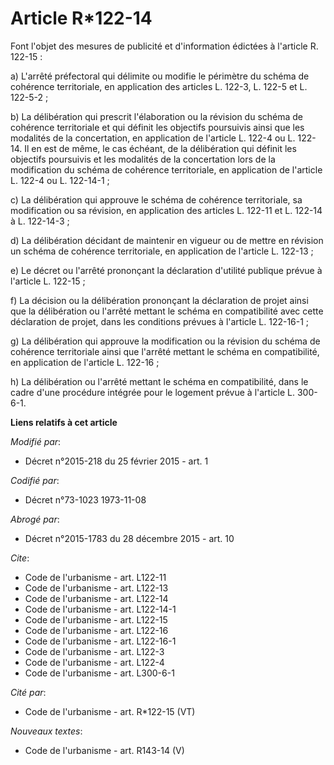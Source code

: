 # Article R*122-14

Font l'objet des mesures de publicité et d'information édictées à l'article R. 122-15 : 

a) L'arrêté préfectoral qui délimite ou modifie le périmètre du schéma de cohérence territoriale, en application des articles
L. 122-3, L. 122-5 et L. 122-5-2 ; 

b) La délibération qui prescrit l'élaboration ou la révision du schéma de cohérence territoriale et qui définit les objectifs
poursuivis ainsi que les modalités de la concertation, en application de l'article L. 122-4 ou L. 122-14. Il en est de même,
le cas échéant, de la délibération qui définit les objectifs poursuivis et les modalités de la concertation lors de la
modification du schéma de cohérence territoriale, en application de l'article L. 122-4 ou L. 122-14-1 ; 

c) La délibération qui approuve le schéma de cohérence territoriale, sa modification ou sa révision, en application des
articles L. 122-11 et L. 122-14 à L. 122-14-3 ; 

d) La délibération décidant de maintenir en vigueur ou de mettre en révision un schéma de cohérence territoriale, en
application de l'article L. 122-13 ; 

e) Le décret ou l'arrêté prononçant la déclaration d'utilité publique prévue à l'article L. 122-15 ; 

f) La décision ou la délibération prononçant la déclaration de projet ainsi que la délibération ou l'arrêté mettant le schéma
en compatibilité avec cette déclaration de projet, dans les conditions prévues à l'article L. 122-16-1 ; 

g) La délibération qui approuve la modification ou la révision du schéma de cohérence territoriale ainsi que l'arrêté mettant
le schéma en compatibilité, en application de l'article L. 122-16 ; 

h) La délibération ou l'arrêté mettant le schéma en compatibilité, dans le cadre d'une procédure intégrée pour le logement
prévue à l'article L. 300-6-1.

**Liens relatifs à cet article**

_Modifié par_:

  - Décret n°2015-218 du 25 février 2015 - art. 1

_Codifié par_:

  - Décret n°73-1023 1973-11-08

_Abrogé par_:

  - Décret n°2015-1783 du 28 décembre 2015 - art. 10

_Cite_:

  - Code de l'urbanisme - art. L122-11
  - Code de l'urbanisme - art. L122-13
  - Code de l'urbanisme - art. L122-14
  - Code de l'urbanisme - art. L122-14-1
  - Code de l'urbanisme - art. L122-15
  - Code de l'urbanisme - art. L122-16
  - Code de l'urbanisme - art. L122-16-1
  - Code de l'urbanisme - art. L122-3
  - Code de l'urbanisme - art. L122-4
  - Code de l'urbanisme - art. L300-6-1

_Cité par_:

  - Code de l'urbanisme - art. R*122-15 (VT)

_Nouveaux textes_:

  - Code de l'urbanisme - art. R143-14 (V)
